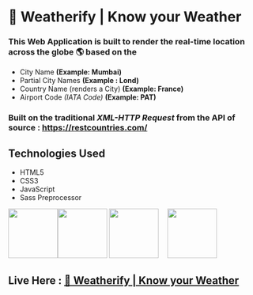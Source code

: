 # 🔆 Weatherify | Know your Weather
### This Web Application is built to render the real-time location across the globe 🌎 based on the 
* City Name **(Example: Mumbai)**
* Partial City Names **(Example : Lond)**
* Country Name (renders a City) **(Example: France)**
* Airport Code _(IATA Code)_ **(Example: PAT)** 

### Built on the traditional _XML-HTTP Request_ from the API of source : https://restcountries.com/

## Technologies Used
- HTML5
- CSS3
- JavaScript
- Sass Preprocessor

<img src="https://upload.wikimedia.org/wikipedia/commons/6/61/HTML5_logo_and_wordmark.svg" width="100" height="100"><img src="https://upload.wikimedia.org/wikipedia/commons/d/d5/CSS3_logo_and_wordmark.svg" width="100" height="100">
<img src="https://upload.wikimedia.org/wikipedia/commons/9/99/Unofficial_JavaScript_logo_2.svg" width="100" height="100"> &emsp;<img src="https://upload.wikimedia.org/wikipedia/commons/9/96/Sass_Logo_Color.svg" width="100" height="100">

## Live Here : [🔆 Weatherify | Know your Weather](https://manu-karenite.github.io/weatherify/)




